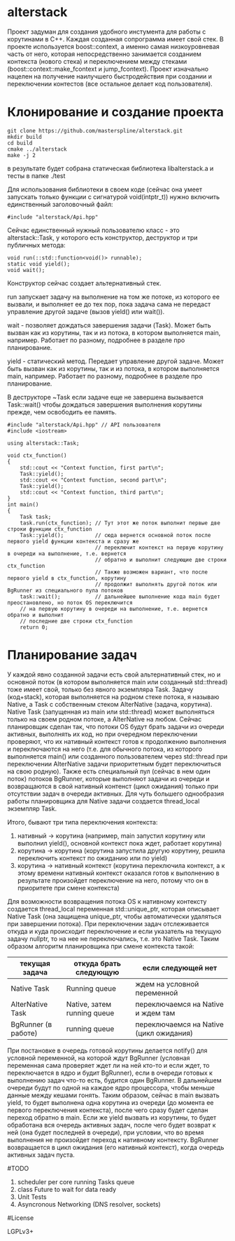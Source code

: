 # alterstack

Проект задуман для создания удобного инстумента для работы с корутинами в C++. Каждая созданная сопрограмма имеет свой стек. В проекте используется boost::context, а именно самая низкоуровневая часть от него, которая непосредственно занимается созданием контекста (нового стека) и переключением между стеками (boost::context::make_fcontext и jump_fcontext). Проект изначально нацелен на получение наилучшего быстродействия при создании и переключении контестов (все остальное делает код пользователя).

# Клонирование и создание проекта

```
git clone https://github.com/masterspline/alterstack.git 
mkdir build
cd build
cmake ../alterstack
make -j 2
```
в результате будет собрана статическая библиотека libalterstack.a и тесты в папке ./test

Для использования библиотеки в своем коде (сейчас она умеет запускать только функции с сигнатурой void(intptr_t)) нужно включить единственный заголовочный файл:
```
#include "alterstack/Api.hpp"
```
Сейчас единственный нужный пользователю класс - это alterstack::Task, у которого есть конструктор, деструктор и три публичных метода:
```
void run(::std::function<void()> runnable);
static void yield();
void wait();
```
Конструктор сейчас создает альтернативный стек. 

run запускает задачу на выполнение на том же потоке, из которого ее вызвали, и выполняет ее до тех пор, пока задача сама не передаст управление другой задаче (вызов yield() или wait()).

wait - позволяет дождаться завершения задачи (Task). Может быть вызван как из корутины, так и из потока, в котором выполняется main, например. Работает по разному, подробнее в разделе про планирование.

yield - статический метод. Передает управление другой задаче. Может быть вызван как из корутины, так и из потока, в котором выполняется main, например. Работает по разному, подробнее в разделе про планирование.

В деструкторе ~Task если задаче еще не завершена вызывается Task::wait() чтобы дождаться завершения выполнения корутины прежде, чем освободить ее память.
```
#include "alterstack/Api.hpp" // API пользователя
#include <iostream>

using alterstack::Task;

void ctx_function()
{
    std::cout << "Context function, first part\n";
    Task::yield();
    std::cout << "Context function, second part\n";
    Task::yield();
    std::cout << "Context function, third part\n";
}
int main()
{
    Task task;
    task.run(ctx_function); // Тут этот же поток выполнит первые две строки функции ctx_function
    Task::yield();          // сюда вернется основной поток после первого yield функции контекста и сразу же 
                            // переключит контекст на первую корутину в очереди на выполнение, т.е. вернется 
                            // обратно и выполнит следующие две строки ctx_function
                            // Также возможен вариант, что после первого yield в ctx_function, корутину 
                            // продолжит выполнять другой поток или BgRunner из специального пула потоков
    task::wait();           // дальнейшее выполнение кода main будет преостановлено, но поток OS переключится
    // на первую корутину в очереди на выполнение, т.е. вернется обратно и выполнит
    // последние две строки ctx_function
    return 0;
```
# Планирование задач
У каждой явно созданной задачи есть свой альтернативный стек, но и основной поток (в котором выполняется main или созданный std::thread) тоже имеет свой, только без явного экземпляра Task. Задачу (код+stack), которая выполняется на родном стеке потока, я называю Native, а Task с собственным стеком AlterNative (задача, корутина). Native Task (запущенная из main или std::thread) может выполняться только на своем родном потоке, а AlterNative на любом. Сейчас планировщик сделан так, что потоки OS будут брать задачи из очереди активных, выполнять их код, но при очередном переключении проверяют, что их нативный контекст готов к продолжению выполнения и переключаются на него (т.е. для обычного потока, из которого выполняется main() или созданного пользователем через std::thread при переключении AlterNative задачи приоритетным будет переключиться на свою родную). Также есть специальный пул (сейчас в нем один поток) потоков BgRunner, которые выполняют задачи из очереди и возвращаются в свой нативный контенст (цикл ожидания) только при отсутствии задач в очереди активных. Для чуть большего однообразия работы планировщика для Native задачи создается thread_local экземпляр Task.

Итого, бывают три типа переключения контекста:

1. нативный -> корутина (например, main запустил корутину или выполнил yield(), основной контекст пока ждет, работает корутина)
2. корутина -> корутина (корутина запустила другую корутину, решила переключить контекст по ожиданию или по yield)
3. корутина -> нативный контекст (корутина переключила контекст, а к этому времени нативный контекст оказался готов к выполнению в результате произойдет переключение на него, потому что он в приоритете при смене контекста)

Для возможности возвращения потока OS к нативному контексту создается thread_local переменная std::unique_ptr<Task>, которая описывает Native Task (она защищена unique_ptr, чтобы автоматически удаляться при завершении потока). При переключении задач отслеживается откуда и куда происходит переключение и если указатель на текущую задачу nullptr, то на нее не переключались, т.е. это Native Task. Таким образом алгоритм планировщика при смене контекста такой:

текущая задача    |откуда брать следующую | если следующей нет
------------------|-----------------------|-------------------
Native Task       |Running queue          |ждем на условной переменной
AlterNative Task  | Native, затем running queue|переключаемся на Native и ждем там
BgRunner (в работе)| running queue        |переключаемся на Native (цикл ожидания)

При постановке в очередь готовой корутины делается notify() для условной переменной, на которой ждут BgRunner (условная переменная сама проверяет ждет ли на ней кто-то и если ждет, то переключается в ядро и будит BgRunner), если в очереди готовых к выполнению задач что-то есть, будится один BgRunner. В дальнейшем очереди будут по одной на каждое ядро процессора, чтобы меньше данные между кешами гонять. Таким образом, сейчас в main вызвать yield, то будет выполнена одна корутина из очереди (до момента ее первого переключения контекста), после чего сразу будет сделан переход обратно в main. Если же yield вызвать из корутины, то будет обработана вся очередь активных задач, после чего будет возврат к ней (она будет последней в очереди), при условии, что во время выполнения не произойдет переход к нативному контексту. BgRunner возвращается в цикл ожидания (его нативный контекст), когда очередь активных задач пуста.

#TODO

1. scheduler per core running Tasks queue
3. class Future to wait for data ready
4. Unit Tests
5. Asyncronous Networking (DNS resolver, sockets)

#License

LGPLv3+
